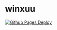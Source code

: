 # winxuu

[![Github Pages Deploy](https://github.com/S33G/winxuu/actions/workflows/deploy.yml/badge.svg)](https://github.com/S33G/winxuu/actions/workflows/deploy.yml)
